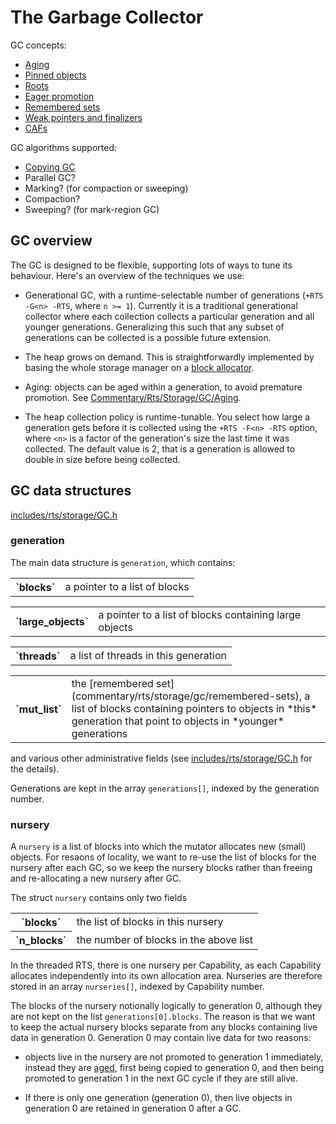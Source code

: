 # The Garbage Collector


GC concepts:

- [Aging](commentary/rts/storage/gc/aging)
- [Pinned objects](commentary/rts/storage/gc/pinneed)
- [Roots](commentary/rts/storage/gc/roots)
- [Eager promotion](commentary/rts/storage/gc/eager-promotion)
- [Remembered sets](commentary/rts/storage/gc/remembered-sets)
- [Weak pointers and finalizers](commentary/rts/storage/gc/weak)
- [CAFs](commentary/rts/storage/gc/ca-fs)


GC algorithms supported:

- [Copying GC](commentary/rts/storage/gc/copying)
- Parallel GC?
- Marking? (for compaction or sweeping)
- Compaction?
- Sweeping? (for mark-region GC)

## GC overview


The GC is designed to be flexible, supporting lots of ways to tune its behaviour.  Here's an overview of the techniques we use:

- Generational GC, with a runtime-selectable number of generations (`+RTS -G<n> -RTS`, where `n >= 1`).  Currently it is a
  traditional generational collector where each collection collects a particular generation and all younger generations.
  Generalizing this such that any subset of generations can be collected is a possible future extension.

- The heap grows on demand.  This is straightforwardly implemented by basing the whole storage manager on a [block allocator](commentary/rts/storage/block-alloc).

- Aging: objects can be aged within a generation, to avoid premature promotion.  See [Commentary/Rts/Storage/GC/Aging](commentary/rts/storage/gc/aging).

- The heap collection policy is runtime-tunable.  You select how large a generation gets before it is collected using the `+RTS -F<n> -RTS` option, where `<n>` is a factor of the generation's size the last time it was collected.  The default value is 2, that is a generation is allowed to double in size before being collected.

## GC data structures

[includes/rts/storage/GC.h](/trac/ghc/browser/ghc/includes/rts/storage/GC.h)

### generation


The main data structure is `generation`, which contains:

<table><tr><th>`blocks`</th>
<td>
a pointer to a list of blocks
</td></tr></table>

<table><tr><th>`large_objects`</th>
<td>
a pointer to a list of blocks containing large objects
</td></tr></table>

<table><tr><th>`threads`</th>
<td>
a list of threads in this generation
</td></tr></table>

<table><tr><th>`mut_list`</th>
<td>
the [remembered set](commentary/rts/storage/gc/remembered-sets), a list of blocks containing pointers to objects in *this* generation that point to objects in *younger* generations
</td></tr></table>


and various other administrative fields (see [includes/rts/storage/GC.h](/trac/ghc/browser/ghc/includes/rts/storage/GC.h) for the details).


Generations are kept in the array `generations[]`, indexed by the generation number.

### nursery


A `nursery` is a list of blocks into which the mutator allocates new (small) objects.  For resaons of locality, we want to re-use the list of blocks for the nursery after each GC, so we keep the nursery blocks rather than freeing and re-allocating a new nursery after GC.


The struct `nursery` contains only two fields

<table><tr><th>`blocks`</th>
<td>
the list of blocks in this nursery
</td></tr>
<tr><th>`n_blocks`</th>
<td>
the number of blocks in the above list
</td></tr></table>


In the threaded RTS, there is one nursery per Capability, as each Capability allocates independently into its own allocation area.  Nurseries are therefore stored in an array `nurseries[]`, indexed by Capability number.


The blocks of the nursery notionally logically to generation 0, although they are not kept on the list `generations[0].blocks`.  The reason is that we want to keep the actual nursery blocks separate from any blocks containing live data in generation 0.  Generation 0 may contain live data for two reasons:

- objects live in the nursery are not promoted to generation 1 immediately, instead they are [aged](commentary/rts/storage/gc/aging), first being copied to generation 0, and then being promoted to generation 1 in the next GC cycle if they are still alive.

- If there is only one generation (generation 0), then live objects in generation 0 are retained in generation 0 after a GC.
